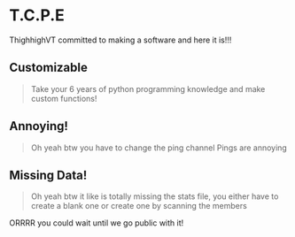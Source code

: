 # T.C.P.E

ThighhighVT committed to making a software and here it is!!!

## Customizable
> Take your 6 years of python programming knowledge and make custom functions!

## Annoying!
> Oh yeah btw you have to change the ping channel
> Pings are annoying

## Missing Data!
> Oh yeah btw it like is totally missing the stats file, you either have to create a blank one or create one by scanning the members

ORRRR you could wait until we go public with it!
